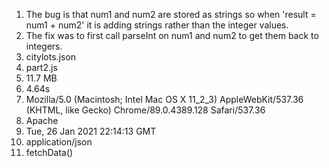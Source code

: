 1. The bug is that num1 and num2 are stored as strings so when 'result = num1 + num2' it is adding strings rather than the integer values.
2. The fix was to first call parseInt on num1 and num2 to get them back to integers.
3. citylots.json
4. part2.js
5. 11.7 MB
6. 4.64s
7. Mozilla/5.0 (Macintosh; Intel Mac OS X 11_2_3) AppleWebKit/537.36 (KHTML, like Gecko) Chrome/89.0.4389.128 Safari/537.36
8. Apache
9. Tue, 26 Jan 2021 22:14:13 GMT
10. application/json
11. fetchData()